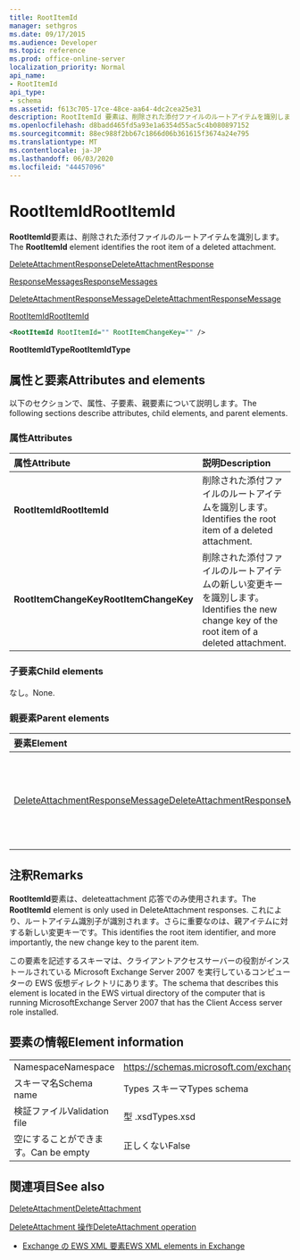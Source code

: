 ```yaml
---
title: RootItemId
manager: sethgros
ms.date: 09/17/2015
ms.audience: Developer
ms.topic: reference
ms.prod: office-online-server
localization_priority: Normal
api_name:
- RootItemId
api_type:
- schema
ms.assetid: f613c705-17ce-48ce-aa64-4dc2cea25e31
description: RootItemId 要素は、削除された添付ファイルのルートアイテムを識別します。
ms.openlocfilehash: d8badd465fd5a93e1a6354d55ac5c4b080897152
ms.sourcegitcommit: 88ec988f2bb67c1866d06b361615f3674a24e795
ms.translationtype: MT
ms.contentlocale: ja-JP
ms.lasthandoff: 06/03/2020
ms.locfileid: "44457096"
---
```

# <a name="rootitemid"></a><span data-ttu-id="c8084-103">RootItemId</span><span class="sxs-lookup"><span data-stu-id="c8084-103">RootItemId</span></span>

<span data-ttu-id="c8084-104">**RootItemId**要素は、削除された添付ファイルのルートアイテムを識別します。</span><span class="sxs-lookup"><span data-stu-id="c8084-104">The **RootItemId** element identifies the root item of a deleted attachment.</span></span> 
  
[<span data-ttu-id="c8084-105">DeleteAttachmentResponse</span><span class="sxs-lookup"><span data-stu-id="c8084-105">DeleteAttachmentResponse</span></span>](deleteattachmentresponse.md)
  
[<span data-ttu-id="c8084-106">ResponseMessages</span><span class="sxs-lookup"><span data-stu-id="c8084-106">ResponseMessages</span></span>](responsemessages.md)
  
[<span data-ttu-id="c8084-107">DeleteAttachmentResponseMessage</span><span class="sxs-lookup"><span data-stu-id="c8084-107">DeleteAttachmentResponseMessage</span></span>](deleteattachmentresponsemessage.md)
  
[<span data-ttu-id="c8084-108">RootItemId</span><span class="sxs-lookup"><span data-stu-id="c8084-108">RootItemId</span></span>](rootitemid.md)
  
```xml
<RootItemId RootItemId="" RootItemChangeKey="" />
```

 <span data-ttu-id="c8084-109">**RootItemIdType**</span><span class="sxs-lookup"><span data-stu-id="c8084-109">**RootItemIdType**</span></span>
## <a name="attributes-and-elements"></a><span data-ttu-id="c8084-110">属性と要素</span><span class="sxs-lookup"><span data-stu-id="c8084-110">Attributes and elements</span></span>

<span data-ttu-id="c8084-111">以下のセクションで、属性、子要素、親要素について説明します。</span><span class="sxs-lookup"><span data-stu-id="c8084-111">The following sections describe attributes, child elements, and parent elements.</span></span>
  
### <a name="attributes"></a><span data-ttu-id="c8084-112">属性</span><span class="sxs-lookup"><span data-stu-id="c8084-112">Attributes</span></span>

|<span data-ttu-id="c8084-113">**属性**</span><span class="sxs-lookup"><span data-stu-id="c8084-113">**Attribute**</span></span>|<span data-ttu-id="c8084-114">**説明**</span><span class="sxs-lookup"><span data-stu-id="c8084-114">**Description**</span></span>|
|:-----|:-----|
|<span data-ttu-id="c8084-115">**RootItemId**</span><span class="sxs-lookup"><span data-stu-id="c8084-115">**RootItemId**</span></span> <br/> |<span data-ttu-id="c8084-116">削除された添付ファイルのルートアイテムを識別します。</span><span class="sxs-lookup"><span data-stu-id="c8084-116">Identifies the root item of a deleted attachment.</span></span>  <br/> |
|<span data-ttu-id="c8084-117">**RootItemChangeKey**</span><span class="sxs-lookup"><span data-stu-id="c8084-117">**RootItemChangeKey**</span></span> <br/> |<span data-ttu-id="c8084-118">削除された添付ファイルのルートアイテムの新しい変更キーを識別します。</span><span class="sxs-lookup"><span data-stu-id="c8084-118">Identifies the new change key of the root item of a deleted attachment.</span></span>  <br/> |
   
### <a name="child-elements"></a><span data-ttu-id="c8084-119">子要素</span><span class="sxs-lookup"><span data-stu-id="c8084-119">Child elements</span></span>

<span data-ttu-id="c8084-120">なし。</span><span class="sxs-lookup"><span data-stu-id="c8084-120">None.</span></span>
  
### <a name="parent-elements"></a><span data-ttu-id="c8084-121">親要素</span><span class="sxs-lookup"><span data-stu-id="c8084-121">Parent elements</span></span>

|<span data-ttu-id="c8084-122">**要素**</span><span class="sxs-lookup"><span data-stu-id="c8084-122">**Element**</span></span>|<span data-ttu-id="c8084-123">**説明**</span><span class="sxs-lookup"><span data-stu-id="c8084-123">**Description**</span></span>|
|:-----|:-----|
|[<span data-ttu-id="c8084-124">DeleteAttachmentResponseMessage</span><span class="sxs-lookup"><span data-stu-id="c8084-124">DeleteAttachmentResponseMessage</span></span>](deleteattachmentresponsemessage.md) <br/> |<span data-ttu-id="c8084-125">DeleteAttachment 要求の状態と結果を格納します。</span><span class="sxs-lookup"><span data-stu-id="c8084-125">Contains the status and result of a DeleteAttachment request.</span></span>  <br/> |
   
## <a name="remarks"></a><span data-ttu-id="c8084-126">注釈</span><span class="sxs-lookup"><span data-stu-id="c8084-126">Remarks</span></span>

<span data-ttu-id="c8084-127">**RootItemId**要素は、deleteattachment 応答でのみ使用されます。</span><span class="sxs-lookup"><span data-stu-id="c8084-127">The **RootItemId** element is only used in DeleteAttachment responses.</span></span> <span data-ttu-id="c8084-128">これにより、ルートアイテム識別子が識別されます。さらに重要なのは、親アイテムに対する新しい変更キーです。</span><span class="sxs-lookup"><span data-stu-id="c8084-128">This identifies the root item identifier, and more importantly, the new change key to the parent item.</span></span> 
  
<span data-ttu-id="c8084-129">この要素を記述するスキーマは、クライアントアクセスサーバーの役割がインストールされている Microsoft Exchange Server 2007 を実行しているコンピューターの EWS 仮想ディレクトリにあります。</span><span class="sxs-lookup"><span data-stu-id="c8084-129">The schema that describes this element is located in the EWS virtual directory of the computer that is running MicrosoftExchange Server 2007 that has the Client Access server role installed.</span></span>
  
## <a name="element-information"></a><span data-ttu-id="c8084-130">要素の情報</span><span class="sxs-lookup"><span data-stu-id="c8084-130">Element information</span></span>

|||
|:-----|:-----|
|<span data-ttu-id="c8084-131">Namespace</span><span class="sxs-lookup"><span data-stu-id="c8084-131">Namespace</span></span>  <br/> |https://schemas.microsoft.com/exchange/services/2006/types  <br/> |
|<span data-ttu-id="c8084-132">スキーマ名</span><span class="sxs-lookup"><span data-stu-id="c8084-132">Schema name</span></span>  <br/> |<span data-ttu-id="c8084-133">Types スキーマ</span><span class="sxs-lookup"><span data-stu-id="c8084-133">Types schema</span></span>  <br/> |
|<span data-ttu-id="c8084-134">検証ファイル</span><span class="sxs-lookup"><span data-stu-id="c8084-134">Validation file</span></span>  <br/> |<span data-ttu-id="c8084-135">型 .xsd</span><span class="sxs-lookup"><span data-stu-id="c8084-135">Types.xsd</span></span>  <br/> |
|<span data-ttu-id="c8084-136">空にすることができます。</span><span class="sxs-lookup"><span data-stu-id="c8084-136">Can be empty</span></span>  <br/> |<span data-ttu-id="c8084-137">正しくない</span><span class="sxs-lookup"><span data-stu-id="c8084-137">False</span></span>  <br/> |
   
## <a name="see-also"></a><span data-ttu-id="c8084-138">関連項目</span><span class="sxs-lookup"><span data-stu-id="c8084-138">See also</span></span>



[<span data-ttu-id="c8084-139">DeleteAttachment</span><span class="sxs-lookup"><span data-stu-id="c8084-139">DeleteAttachment</span></span>](deleteattachment.md)
  
[<span data-ttu-id="c8084-140">DeleteAttachment 操作</span><span class="sxs-lookup"><span data-stu-id="c8084-140">DeleteAttachment operation</span></span>](deleteattachment-operation.md)


- [<span data-ttu-id="c8084-141">Exchange の EWS XML 要素</span><span class="sxs-lookup"><span data-stu-id="c8084-141">EWS XML elements in Exchange</span></span>](ews-xml-elements-in-exchange.md)

